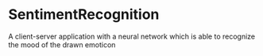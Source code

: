 # SentimentRecognition
A client-server application with a neural network which is able to recognize the mood of the drawn emoticon 
